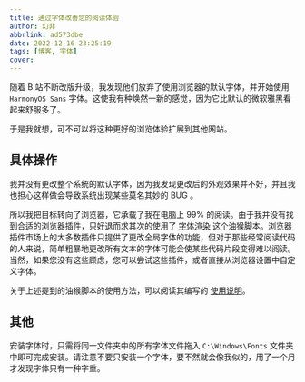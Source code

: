 ```yaml
---
title: 通过字体改善您的阅读体验
author: 幻非
abbrlink: ad573dbe
date: 2022-12-16 23:25:19
tags: [博客, 字体]
cover:
---
```


随着 B 站不断改版升级，我发现他们放弃了使用浏览器的默认字体，并开始使用 `HarmonyOS Sans` 字体。这使我有种焕然一新的感觉，因为它比默认的微软雅黑看起来舒服多了。

于是我就想，可不可以将这种更好的浏览体验扩展到其他网站。

## 具体操作

我并没有更改整个系统的默认字体，因为我发现更改后的外观效果并不好，并且我也担心这样做会导致系统出现某些莫名其妙的 BUG 。

所以我把目标转向了浏览器，它承载了我在电脑上 99% 的阅读。由于我并没有找到合适的浏览器插件，只好退而求其次的使用了 [字体渲染](https://greasyfork.org/zh-CN/scripts/416688-%E5%AD%97%E4%BD%93%E6%B8%B2%E6%9F%93-%E8%87%AA%E7%94%A8%E8%84%9A%E6%9C%AC) 这个油猴脚本。浏览器插件市场上的大多数插件只提供了更改全局字体的功能，但对于那些经常阅读代码的人来说，简单粗暴地更改所有文本的字体可能会使某些代码片段变得难以阅读。当然，如果您没有这些顾虑，您可以尝试这些插件，或者直接从浏览器设置中自定义字体。

关于上述提到的油猴脚本的使用方法，可以阅读其编写的 [使用说明](https://greasyfork.org/zh-CN/scripts/416688-%E5%AD%97%E4%BD%93%E6%B8%B2%E6%9F%93-%E8%87%AA%E7%94%A8%E8%84%9A%E6%9C%AC#guide)。

## 其他

安装字体时，只需将同一文件夹中的所有字体文件拖入 `C:\Windows\Fonts` 文件夹中即可完成安装。请注意不要只安装一个字体，要不然就会像我似的，用了一个月才发现字体只有一种字重。
